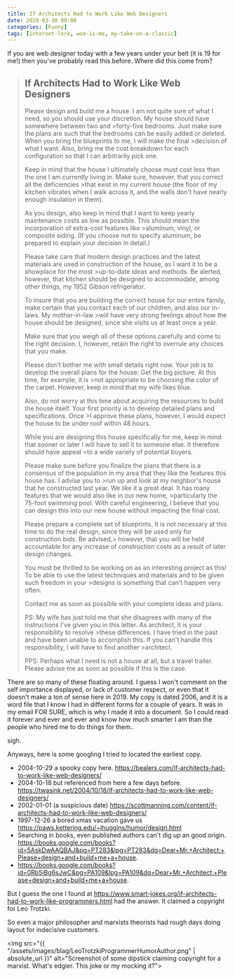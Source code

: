 ```yaml
---
title: If Architects Had to Work Like Web Designers
date: 2019-03-30 00:00
categories: [Funny]
tags: [internet-lore, woe-is-me, my-take-on-a-classic]
---
```

If you are web designer today with a few years under your belt (it is 19 for me!) then you've probably read this before.  Where did this come from?

<!--more-->

>## If Architects Had to Work Like Web Designers
>Please design and build me a house. I am not quite sure of what I need, so you should use your discretion. My house should have somewhere between two and >forty-five bedrooms. Just make sure the plans are such that the bedrooms can be easily added or deleted. When you bring the blueprints to me, I will make the final >decision of what I want. Also, bring me the cost breakdown for each configuration so that I can arbitrarily pick one.
>
>Keep in mind that the house I ultimately choose must cost less than the one I am currently living in. Make sure, however, that you correct all the deficiencies >that exist in my current house (the floor of my kitchen vibrates when I walk across it, and the walls don't have nearly enough insulation in them). 
>
>As you design, also keep in mind that I want to keep yearly maintenance costs as low as possible. This should mean the incorporation of extra-cost features like >aluminum, vinyl, or composite siding. (If you choose not to specify aluminum, be prepared to explain your decision in detail.)
>
>Please take care that modern design practices and the latest materials are used in construction of the house, as I want it to be a showplace for the most >up-to-date ideas and methods. Be alerted, however, that kitchen should be designed to accommodate, among other things, my 1952 Gibson refrigerator. 
>
>To insure that you are building the correct house for our entire family, make certain that you contact each of our children, and also our in-laws. My mother-in-law >will have very strong feelings about how the house should be designed, since she visits us at least once a year. 
>
>Make sure that you weigh all of these options carefully and come to the right decision. I, however, retain the right to overrule any choices that you make. 
>
>Please don't bother me with small details right now. Your job is to develop the overall plans for the house: Get the big picture. At this time, for example, it is >not appropriate to be choosing the color of the carpet. However, keep in mind that my wife likes blue. 
>
>Also, do not worry at this time about acquiring the resources to build the house itself. Your first priority is to develop detailed plans and specifications. Once >I approve these plans, however, I would expect the house to be under roof within 48 hours. 
>
>While you are designing this house specifically for me, keep in mind that sooner or later I will have to sell it to someone else. It therefore should have appeal >to a wide variety of potential buyers. 
>
>Please make sure before you finalize the plans that there is a consensus of the population in my area that they like the features this house has. I advise you to >run up and look at my neighbor's house that he constructed last year. We like it a great deal. It has many features that we would also like in our new home, >particularly the 75-foot swimming pool. With careful engineering, I believe that you can design this into our new house without impacting the final cost. 
>
>Please prepare a complete set of blueprints. It is not necessary at this time to do the real design, since they will be used only for construction bids. Be advised,> however, that you will be held accountable for any increase of construction costs as a result of later design changes. 
>
>You must be thrilled to be working on as an interesting project as this! To be able to use the latest techniques and materials and to be given such freedom in your >designs is something that can't happen very often. 
>
>Contact me as soon as possible with your complete ideas and plans. 
>
>PS: My wife has just told me that she disagrees with many of the instructions I've given you in this letter. As architect, it is your responsibility to resolve >these differences. I have tried in the past and have been unable to accomplish this. If you can't handle this responsibility, I will have to find another >architect. 
>
>PPS: Perhaps what I need is not a house at all, but a travel trailer. Please advise me as soon as possible if this is the case.
>

There are so many of these floating around.  I guess I won't comment on the self importance displayed, or lack of customer respect, or even that it doesn't make a ton of sense here in 2019.  My copy is dated 2006, and it is a word file that I know I had in different forms for a couple of years.  It was in my email FOR SURE, which is why I made it into a document.  So I could read it forever and ever and ever and know how much smarter I am than the people who hired me to do things for them..

sigh.

Anyways, here is some googling I tried to located the earliest copy.

 - 2004-10-29 a spooky copy here. https://bealers.com/if-architects-had-to-work-like-web-designers/
 - 2004-10-18 but referenced from here a few days before. https://twasink.net/2004/10/18/if-architects-had-to-work-like-web-designers/
 - 2002-01-01 (a suspicious date) https://scottmanning.com/content/if-architects-had-to-work-like-web-designers/
 - 1997-12-26 a bored xmas vacation gave us https://paws.kettering.edu/~jhuggins/humor/design.html
 - Searching in books, even published authors can't dig up an good origin. https://books.google.com/books?id=5AskDwAAQBAJ&pg=PT283&lpg=PT283&dq=Dear+Mr.+Architect:+Please+design+and+build+me+a+house.
 - https://books.google.com/books?id=0Rb5jBg6sJwC&pg=PA109&lpg=PA109&dq=Dear+Mr.+Architect:+Please+design+and+build+me+a+house.

But I guess the one I found at https://www.smart-jokes.org/if-architects-had-to-work-like-programmers.html had the answer.  It claimed a copyright for Leo Trotzki.

So even a major philosopher and marxists theorists had rough days doing layout for indecisive customers.

<img src="{{ "/assets/images/blag/LeoTrotzkiProgrammerHumorAuthor.png" | absolute_url }}" alt="Screenshot of some dipstick claiming copyright for a marxist.  What's edgier.  This joke or my mocking it?">